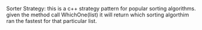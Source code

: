 Sorter Strategy:
this is a c++ strategy pattern for popular sorting algorithms.
given the method call WhichOne(list) it will return which sorting algorthim ran the fastest for that particular list.
